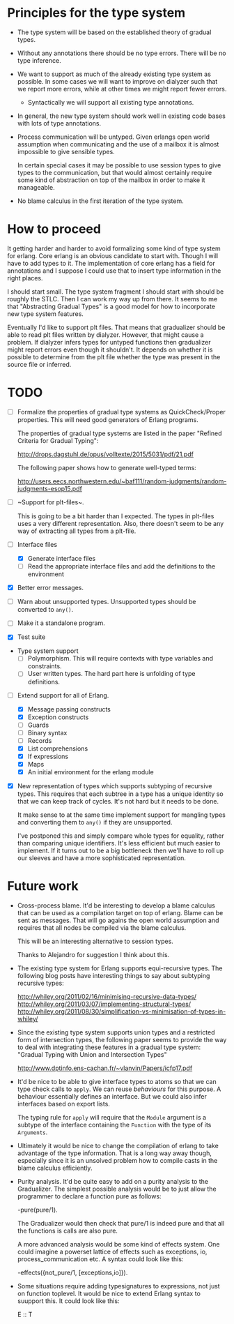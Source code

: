 # Principles for the type system

* The type system will be based on the established theory of gradual types.

* Without any annotations there should be no type errors. There will be no
  type inference.

* We want to support as much of the already existing type system as possible.
  In some cases we will want to improve on dialyzer such that we report
  more errors, while at other times we might report fewer errors.

  * Syntactically we will support all existing type annotations.

* In general, the new type system should work well in existing code bases
  with lots of type annotations.

* Process communication will be untyped. Given erlangs open world assumption
  when communicating and the use of a mailbox it is almost impossible to give
  sensible types.

  In certain special cases it may be possible to use session types to
  give types to the communication, but that would almost certainly
  require some kind of abstraction on top of the mailbox in order to make
  it manageable.

* No blame calculus in the first iteration of the type system.

# How to proceed

It getting harder and harder to avoid formalizing some kind of type
system for erlang. Core erlang is an obvious candidate to start
with. Though I will have to add types to it. The implementation of
core erlang has a field for annotations and I suppose I could use that
to insert type information in the right places.

I should start small. The type system fragment I should start with should be
roughly the STLC. Then I can work my way up from there. It seems to me that
"Abstracting Gradual Types" is a good model for how to incorporate new 
type system features.

Eventually I'd like to support plt files. That means that gradualizer should
be able to read plt files written by dialyzer. However, that might cause a
problem. If dialyzer infers types for untyped functions then gradualizer might
report errors even though it shouldn't. It depends on whether it is possible
to determine from the plt file whether the type was present in the source
file or inferred.

# TODO

* [ ] Formalize the properties of gradual type systems as QuickCheck/Proper
      properties. This will need good generators of Erlang programs.

  The properties of gradual type systems are listed in the paper
  "Refined Criteria for Gradual Typing":

  http://drops.dagstuhl.de/opus/volltexte/2015/5031/pdf/21.pdf

  The following paper shows how to generate well-typed terms:

  http://users.eecs.northwestern.edu/~baf111/random-judgments/random-judgments-esop15.pdf

* [ ] ~Support for plt-files~.

  This is going to be a bit harder than I expected. The types in
  plt-files uses a very different representation. Also, there
  doesn't seem to be any way of extracting all types from a
  plt-file.

* [ ] Interface files
  * [X] Generate interface files
  * [ ] Read the appropriate interface files and add the definitions to the environment

* [X] Better error messages.

* [ ] Warn about unsupported types.
      Unsupported types should be converted to `any()`.

* [ ] Make it a standalone program.

* [X] Test suite

* Type system support
  * [ ] Polymorphism. This will require contexts with type variables and constraints.
  * [ ] User written types. The hard part here is unfolding of type definitions.

* [ ] Extend support for all of Erlang.

  * [x] Message passing constructs
  * [X] Exception constructs
  * [ ] Guards
  * [ ] Binary syntax
  * [ ] Records
  * [X] List comprehensions
  * [X] If expressions
  * [X] Maps
  * [X] An initial environment for the erlang module
  
* [X] New representation of types which supports
      subtyping of recursive types. This requires that
      each subtree in a type has a unique identity so that
      we can keep track of cycles. It's not hard but it
      needs to be done.

  It make sense to at the same time implement support for
  mangling types and converting them to `any()` if they
  are unsupported.

  I've postponed this and simply compare whole types for equality,
  rather than comparing unique identifiers. It's less efficient but
  much easier to implement. If it turns out to be a big bottleneck
  then we'll have to roll up our sleeves and have a more sophisticated
  representation.

# Future work

* Cross-process blame. It'd be interesting to develop a blame calculus that
  can be used as a compilation target on top of erlang. Blame can be sent
  as messages. That will go agains the open world assumption and requires
  that all nodes be compiled via the blame calculus.

  This will be an interesting alternative to session types.

  Thanks to Alejandro for suggestion I think about this.

* The existing type system for Erlang supports equi-recursive types. The
  following blog posts have interesting things to say about subtyping
  recursive types:
  
  http://whiley.org/2011/02/16/minimising-recursive-data-types/
  http://whiley.org/2011/03/07/implementing-structural-types/
  http://whiley.org/2011/08/30/simplification-vs-minimisation-of-types-in-whiley/

* Since the existing type system supports union types and a restricted form
  of intersection types, the following paper seems to provide the way to deal
  with integrating these features in a gradual type system:
  "Gradual Typing with Union and Intersection Types"
  
  http://www.dptinfo.ens-cachan.fr/~vlanvin/Papers/icfp17.pdf

* It'd be nice to be able to give interface types to atoms so that we can type check
  calls to `apply`. We can reuse *behaviours* for this purpose. A behaviour 
  essentially defines an interface. But we could also infer interfaces based on
  export lists.
  
  The typing rule for `apply` will require that the `Module` argument is a subtype
  of the interface containing the `Function` with the type of its `Arguments`.

* Ultimately it would be nice to change the compilation of erlang to
  take advantage of the type information. That is a long way away
  though, especially since it is an unsolved problem how to compile casts in
  the blame calculus efficiently.

* Purity analysis. It'd be quite easy to add on a purity analysis to the
  Gradualizer. The simplest possible analysis would be to just
  allow the programmer to declare a function pure as follows:

  -pure(pure/1).

  The Gradualizer would then check that pure/1 is indeed pure and that
  all the functions is calls are also pure.

  A more advanced analysis would be some kind of effects system. One
  could imagine a powerset lattice of effects such as exceptions, io,
  process_communication etc. A syntax could look like this:

  -effects({not_pure/1, [exceptions,io]}).

* Some situations require adding typesignatures to expressions, not
  just on function toplevel. It would be nice to extend Erlang syntax to
  suupport this. It could look like this:

  E :: T
